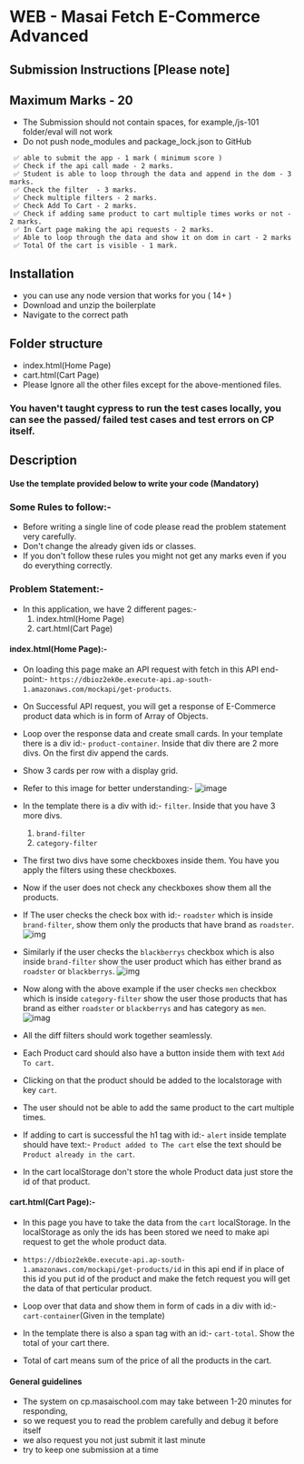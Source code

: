 # WEB - Masai Fetch E-Commerce Advanced

## Submission Instructions [Please note]

## Maximum Marks - 20

- The Submission should not contain spaces, for example,/js-101 folder/eval will not work
- Do not push node_modules and package_lock.json to GitHub

```
 ✅ able to submit the app - 1 mark ( minimum score )
 ✅ Check if the api call made - 2 marks.
 ✅ Student is able to loop through the data and append in the dom - 3 marks.
 ✅ Check the filter  - 3 marks.
 ✅ Check multiple filters - 2 marks.
 ✅ Check Add To Cart - 2 marks.
 ✅ Check if adding same product to cart multiple times works or not - 2 marks.
 ✅ In Cart page making the api requests - 2 marks.
 ✅ Able to loop through the data and show it on dom in cart - 2 marks
 ✅ Total Of the cart is visible - 1 mark.
```

## Installation

- you can use any node version that works for you ( 14+ )
- Download and unzip the boilerplate
- Navigate to the correct path

## Folder structure

- index.html(Home Page)
- cart.html(Cart Page)
- Please Ignore all the other files except for the above-mentioned files.

### You haven't taught cypress to run the test cases locally, you can see the passed/ failed test cases and test errors on CP itself.

## Description

#### Use the template provided below to write your code (Mandatory)

### Some Rules to follow:-

- Before writing a single line of code please read the problem statement very carefully.
- Don't change the already given ids or classes.
- If you don't follow these rules you might not get any marks even if you do everything correctly.

### Problem Statement:-

- In this application, we have 2 different pages:-
  1. index.html(Home Page)
  2. cart.html(Cart Page)

#### index.html(Home Page):-

- On loading this page make an API request with fetch in this API end-point:-
  `https://dbioz2ek0e.execute-api.ap-south-1.amazonaws.com/mockapi/get-products`.

- On Successful API request, you will get a response of E-Commerce product data which is in form of Array of Objects.

- Loop over the response data and create small cards. In your template there is a div id:- `product-container`. Inside that div there are 2 more divs. On the first div append the cards.

- Show 3 cards per row with a display grid.

- Refer to this image for better understanding:-
  ![image](https://masai-course.s3.ap-south-1.amazonaws.com/editor/uploads/2023-01-05/Screenshot%202023-01-05%20at%203.23.52%20PM_864053.png)

- In the template there is a div with id:- `filter`. Inside that you have 3 more divs.

  1. `brand-filter`
  2. `category-filter`

- The first two divs have some checkboxes inside them. You have you apply the filters using these checkboxes.
- Now if the user does not check any checkboxes show them all the products.

- If The user checks the check box with id:- `roadster` which is inside `brand-filter`, show them only the products that have brand as `roadster`.
  ![img](https://masai-course.s3.ap-south-1.amazonaws.com/editor/uploads/2023-01-05/Screenshot%202023-01-05%20at%203.25.18%20PM_450735.png)
- Similarly if the user checks the `blackberrys` checkbox which is also inside `brand-filter` show the user product which has either brand as `roadster` or `blackberrys`.
  ![img](https://masai-course.s3.ap-south-1.amazonaws.com/editor/uploads/2023-01-05/Screenshot%202023-01-05%20at%203.26.00%20PM_279522.png)

- Now along with the above example if the user checks `men` checkbox which is inside `category-filter` show the user those products that has brand as either `roadster` or `blackberrys` and has category as `men`.
  ![imag](https://masai-course.s3.ap-south-1.amazonaws.com/editor/uploads/2023-01-05/Screenshot%202023-01-05%20at%203.26.36%20PM_808881.png)

- All the diff filters should work together seamlessly.

- Each Product card should also have a button inside them with text `Add To cart`.

- Clicking on that the product should be added to the localstorage with key `cart`.

- The user should not be able to add the same product to the cart multiple times.

- If adding to cart is successful the h1 tag with id:- `alert` inside template should have text:- `Product added to The cart` else the text should be `Product already in the cart`.

- In the cart localStorage don't store the whole Product data just store the id of that product.

#### cart.html(Cart Page):-

- In this page you have to take the data from the `cart` localStorage. In the localStorage as only the ids has been stored we need to make api request to get the whole product data.
- `https://dbioz2ek0e.execute-api.ap-south-1.amazonaws.com/mockapi/get-products/id` in this api end if in place of this id you put id of the product and make the fetch request you will get the data of that perticular product.

- Loop over that data and show them in form of cads in a div with id:- `cart-container`(Given in the template)

- In the template there is also a span tag with an id:- `cart-total`. Show the total of your cart there.
- Total of cart means sum of the price of all the products in the cart.

#### General guidelines

- The system on cp.masaischool.com may take between 1-20 minutes for responding,
- so we request you to read the problem carefully and debug it before itself
- we also request you not just submit it last minute
- try to keep one submission at a time
